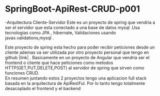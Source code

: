 # SpringBoot-ApiRest-CRUD-p001
-Arquitectura Cliente-Servidor
Este es un proyecto de spring que vendria a ser el servidor que esta conectado a una base de datos mysql .Usa tecnologias como JPA , hibernate, Validaciones usando javax.validations,mysql .

Este proyecto de spring esta hecho para poder recibir peticiones desde un cliente ademas va ser utilizada por otro proyecto personal que tengo en github |link| . Basicamente en un proyecto de Angular que vendria ser el frontend o cliente que hace peticiones como metodos HTTP(GET,PUT,DELETE,POST) al servidor de spring que sirven como funciones CRUD.                                                  
En resumen juntando estos 2 proyectos tengo una aplicacion full stack basada en la arquitectura de ApiRestFul. Por lo tanto tengo totalmente desacoplado el frontend y el backend
